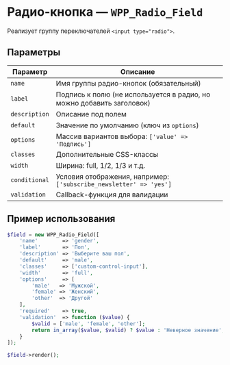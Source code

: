 # Радио-кнопка — `WPP_Radio_Field`

Реализует группу переключателей `<input type="radio">`.

## Параметры

| Параметр       | Описание |
|----------------|----------|
| `name`         | Имя группы радио-кнопок (обязательный) |
| `label`        | Подпись к полю (не используется в радио, но можно добавить заголовок) |
| `description`  | Описание под полем |
| `default`      | Значение по умолчанию (ключ из `options`) |
| `options`      | Массив вариантов выбора: `['value' => 'Подпись']` |
| `classes`      | Дополнительные CSS-классы |
| `width`        | Ширина: full, 1/2, 1/3 и т.д. |
| `conditional`  | Условия отображения, например: `['subscribe_newsletter' => 'yes']` |
| `validation`   | Callback-функция для валидации |

## Пример использования

```php
$field = new WPP_Radio_Field([
    'name'        => 'gender',
    'label'       => 'Пол',
    'description' => 'Выберите ваш пол',
    'default'     => 'male',
    'classes'     => ['custom-control-input'],
    'width'       => 'full',
    'options'     => [
        'male'   => 'Мужской',
        'female' => 'Женский',
        'other'  => 'Другой'
    ],
    'required'    => true,
    'validation'  => function ($value) {
        $valid = ['male', 'female', 'other'];
        return in_array($value, $valid) ? $value : 'Неверное значение';
    }
]);

$field->render();